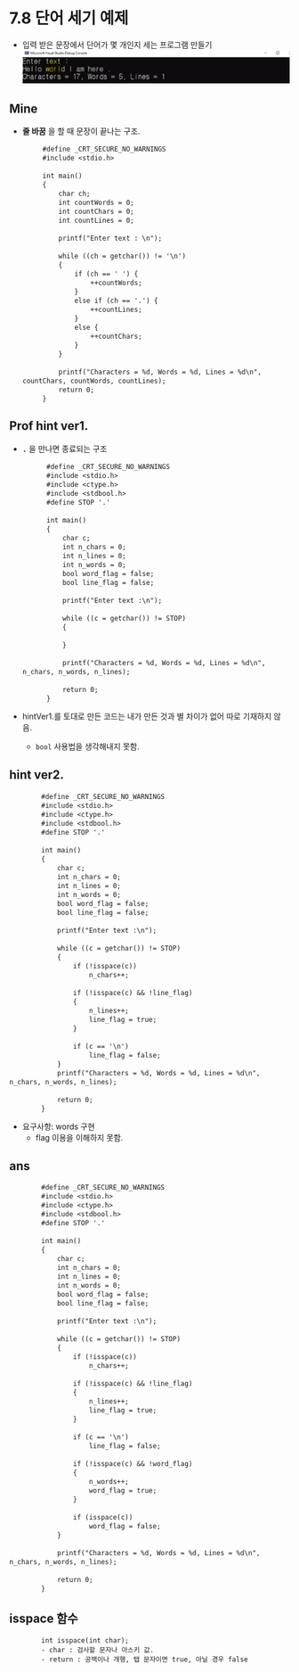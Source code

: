 # 7.8 단어 세기 예제
* 입력 받은 문장에서 단어가 몇 개인지 세는 프로그램 만들기
![](../images/chapter7/if5.png)

## Mine
*  __줄 바꿈__ 을 할 때 문장이 끝나는 구조.

            #define _CRT_SECURE_NO_WARNINGS
            #include <stdio.h>

            int main()
            {
                char ch;
                int countWords = 0;
                int countChars = 0;
                int countLines = 0;

                printf("Enter text : \n");

                while ((ch = getchar()) != '\n')
                {
                    if (ch == ' ') {
                        ++countWords;
                    }
                    else if (ch == '.') {
                        ++countLines;
                    }
                    else {
                        ++countChars;
                    }
                }

                printf("Characters = %d, Words = %d, Lines = %d\n", countChars, countWords, countLines);
                return 0;
            }

## Prof hint ver1.
* __`.`__ 을 만나면 종료되는 구조

            #define _CRT_SECURE_NO_WARNINGS
            #include <stdio.h>
            #include <ctype.h>
            #include <stdbool.h>
            #define STOP '.'

            int main()
            {
                char c;
                int n_chars = 0;
                int n_lines = 0;
                int n_words = 0;
                bool word_flag = false;
                bool line_flag = false;

                printf("Enter text :\n");

                while ((c = getchar()) != STOP)
                {
                    
                }

                printf("Characters = %d, Words = %d, Lines = %d\n", n_chars, n_words, n_lines);

                return 0;
            }

* hintVer1.를 토대로 만든 코드는 내가 만든 것과 별 차이가 없어 따로 기재하지 않음.
    - `bool` 사용법을 생각해내지 못함.

## hint ver2.
            #define _CRT_SECURE_NO_WARNINGS
            #include <stdio.h>
            #include <ctype.h>
            #include <stdbool.h>
            #define STOP '.'

            int main()
            {
                char c;
                int n_chars = 0;
                int n_lines = 0;
                int n_words = 0;
                bool word_flag = false;
                bool line_flag = false;
                
                printf("Enter text :\n");

                while ((c = getchar()) != STOP)
                {
                    if (!isspace(c))
                        n_chars++;
                    
                    if (!isspace(c) && !line_flag)
                    {
                        n_lines++;
                        line_flag = true;
                    }

                    if (c == '\n')
                        line_flag = false;
                }
                printf("Characters = %d, Words = %d, Lines = %d\n", n_chars, n_words, n_lines);

                return 0;
            }
* 요구사항: words 구현
    - flag 이용을 이해하지 못함.

## ans
            #define _CRT_SECURE_NO_WARNINGS
            #include <stdio.h>
            #include <ctype.h>
            #include <stdbool.h>
            #define STOP '.'

            int main()
            {
                char c;
                int n_chars = 0;
                int n_lines = 0;
                int n_words = 0;
                bool word_flag = false;
                bool line_flag = false;
                
                printf("Enter text :\n");

                while ((c = getchar()) != STOP)
                {
                    if (!isspace(c))
                        n_chars++;

                    if (!isspace(c) && !line_flag)
                    {
                        n_lines++;
                        line_flag = true;
                    }
                    
                    if (c == '\n')
                        line_flag = false;
                    
                    if (!isspace(c) && !word_flag)
                    {
                        n_words++;
                        word_flag = true;
                    }

                    if (isspace(c))
                        word_flag = false;
                }

                printf("Characters = %d, Words = %d, Lines = %d\n", n_chars, n_words, n_lines);

                return 0;
            }

## isspace 함수

            int isspace(int char);
            - char : 검사할 문자나 아스키 값.
            - return : 공백이나 개행, 탭 문자이면 true, 아닐 경우 false
            